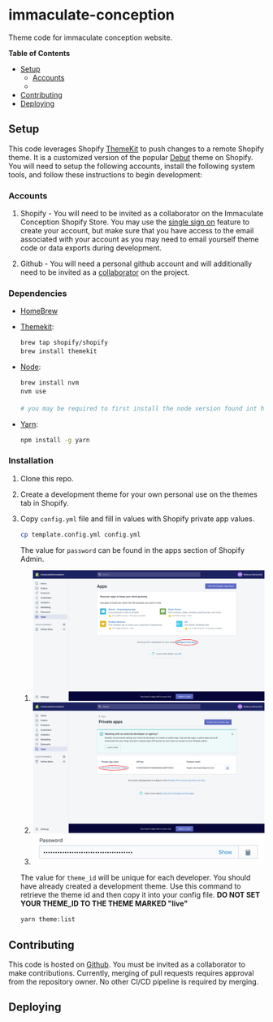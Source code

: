 # immaculate-conception

Theme code for immaculate conception website.

<!-- START doctoc generated TOC please keep comment here to allow auto update -->
<!-- DON'T EDIT THIS SECTION, INSTEAD RE-RUN doctoc TO UPDATE -->
**Table of Contents**

- [Setup](#setup)
  - [Accounts](#accounts)
  - [](#)
- [Contributing](#contributing)
- [Deploying](#deploying)

<!-- END doctoc generated TOC please keep comment here to allow auto update -->

## Setup

This code leverages Shopify [ThemeKit](https://shopify.github.io/themekit/) to push changes to a remote Shopify theme. It is a customized version of the popular [Debut](https://themes.shopify.com/themes/debut/styles/default) theme on Shopify. You will need to setup the following accounts, install the following system tools, and follow these instructions to begin development:

### Accounts

1. Shopify -  You will need to be invited as a collaborator on the Immaculate Conception Shopify Store. You may use the [single sign on](https://help.shopify.com/en/manual/your-account/logging-in/sso-migration-guide) feature to create your account, but make sure that you have access to the email associated with your account as you may need to email yourself theme code or data exports during development.

2. Github - You will need a personal github account and will additionally need to be invited as a [collaborator](https://github.com/HoganMcDonald/immaculate-conception) on the project.

### Dependencies

- [HomeBrew](https://brew.sh/)

- [Themekit](https://shopify.github.io/themekit/):

    ```bash
    brew tap shopify/shopify
    brew install themekit
    ```

- [Node](https://github.com/nvm-sh/nvm):

    ```bash
    brew install nvm
    nvm use

    # you may be required to first install the node version found int he .nvmrc
    ```

- [Yarn](https://yarnpkg.com/):
    ```bash
    npm install -g yarn
    ```

### Installation

1. Clone this repo.

2. Create a development theme for your own personal use on the themes tab in Shopify.

3. Copy `config.yml` file and fill in values with Shopify private app values.

    ```bash
    cp template.config.yml config.yml
    ```

    The value for `password` can be found in the apps section of Shopify Admin.

    1. ![Apps - Manage private apps](docs/assets/apps.png)
    2. ![Private apps - ThemeKit Developer Keys](docs/assets/private_app.png)
    3. ![Password](docs/assets/password.png)

    The value for `theme_id` will be unique for each developer. You should have already created a development theme. Use this command to retrieve the theme id and then copy it into your config file. **DO NOT SET YOUR THEME_ID TO THE THEME MARKED "live"**

    ```bash
    yarn theme:list
    ```

## Contributing

This code is hosted on [Github](https://github.com/HoganMcDonald/immaculate-conception). You must be invited as a collaborator to make contributions. Currently, merging of pull requests requires approval from the repository owner. No other CI/CD pipeline is required by merging.

## Deploying
